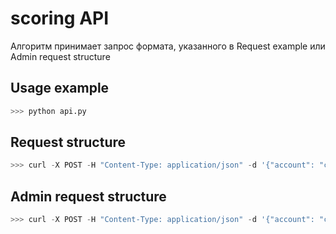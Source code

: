 # scoring API
Алгоритм принимает запрос формата,
указанного в Request example или Admin request structure

## Usage example

```python
>>> python api.py
```

## Request structure

```python
>>> curl -X POST -H "Content-Type: application/json" -d '{"account": "company name", "login": "user login", "method": "clients_interests", "token": "23bjxn38en2x37exn2exn29r46srtx23644gydh265bx19xfncb", "arguments": {"phone": "79027462301", "email": "example@otus.ru", "first_name": "Name", "last_name": "Lname", "birthday": "01.02.1910", "gender": 1}}' http://127.0.0.1:8080/method/
```

## Admin request structure

```python
>>> curl -X POST -H "Content-Type: application/json" -d '{"account": "company name", "login": "admin", "method": "online_score", "token": "89seg1g36rtfeda273xbe8ex6v43em89251ixmehf35exu2430r6f44w71e8uen", "arguments": {"client_ids": [102, 105, 4, 2], "date": "01.02.2009"}}' http://127.0.0.1:8080/method/
```